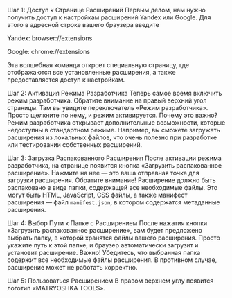 Шаг 1: Доступ к Странице Расширений
Первым делом, нам нужно получить доступ к настройкам расширений Yandex или Google. Для этого в адресной строке вашего браузера введите

Yandex: browser://extensions

Google: chrome://extensions

Эта волшебная команда откроет специальную страницу, где отображаются все установленные расширения, а также предоставляется доступ к настройкам.

Шаг 2: Активация Режима Разработчика
Теперь самое время включить режим разработчика. Обратите внимание на правый верхний угол страницы. Там вы увидите переключатель «Режим разработчика». Просто щелкните по нему, и режим активируется.
Почему это важно? Режим разработчика открывает дополнительные возможности, которые недоступны в стандартном режиме. Например, вы сможете загружать расширения из локальных файлов, что очень полезно при разработке или тестировании собственных расширений.

Шаг 3: Загрузка Распакованного Расширения
После активации режима разработчика, на странице появится кнопка «Загрузить распакованное расширение». Нажмите на нее — это ваша отправная точка для загрузки расширения.
Обратите внимание! Расширение должно быть распаковано в виде папки, содержащей все необходимые файлы. Это могут быть HTML, JavaScript, CSS файлы, а также манифест расширения — файл `manifest.json`, в котором содержатся метаданные расширения.

Шаг 4: Выбор Пути к Папке с Расширением
После нажатия кнопки «Загрузить распакованное расширение», вам будет предложено выбрать папку, в которой хранятся файлы вашего расширения. Просто укажите путь к этой папке, и браузер автоматически загрузит и установит расширение.
Важно! Убедитесь, что выбранная папка содержит все необходимые файлы расширения. В противном случае, расширение может не работать корректно.

Шаг 5: Пользоваться Расширением
В правом верхнем углу появится логотип «MATRYOSHKA TOOLS».